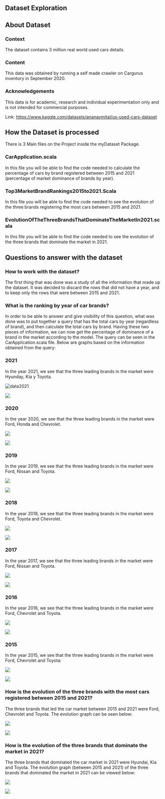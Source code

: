 ## Dataset Exploration
## About Dataset
### Context
The dataset contains 3 million real world used cars details.

### Content
This data was obtained by running a self made crawler on Cargurus inventory in September 2020.

### Acknowledgements
This data is for academic, research and individual experimentation only and is not intended for commercial purposes.

Link: https://www.kaggle.com/datasets/ananaymital/us-used-cars-dataset

## How the Dataset is processed

There is 3 Main files on the Project inside the myDataset Package.

### CarApplication.scala

In this file you will be able to find the code needed to calculate the percentage of cars by brand registered between 2015 and 2021 (percentage of market dominance of brands by year).

### Top3MarketBrandRankings2015to2021.Scala

In this file you will be able to find the code needed to see the evolution of the three brands registering the most cars between 2015 and 2021.

### EvolutionOfTheThreeBrandsThatDominateTheMarketIn2021.scala

In this file you will be able to find the code needed to see the evolution of the three brands that dominate the market in 2021.

## Questions to answer with the dataset

### How to work with the dataset?
The first thing that was done was a study of all the information that made up the dataset. It was decided to discard the rows that did not have a year, and to keep only the rows that were between 2015 and 2021.

### What is the ranking by year of car brands?

In order to be able to answer and give visibility of this question, what was done was to put together a query that has the total cars by year (regardless of brand), and then calculate the total cars by brand. Having these two pieces of information, we can now get the percentage of dominance of a brand in the market according to the model.
The query can be seen in the CarApplication.scala file.
Below are graphs based on the information obtained from the query:

### 2021
In the year 2021, we see that the three leading brands in the market were Hyunday, Kia y Toyota.

![data2021](/home/marcelo/Escritorio/spark-training/spark-training/src/main/resources/images/data2021.png)

![](/home/marcelo/Escritorio/spark-training/spark-training/src/main/resources/images/1-2021.png)

### 2020
In the year 2020, we see that the three leading brands in the market were Ford, Honda and Chevrolet.

![](/home/marcelo/Escritorio/spark-training/spark-training/src/main/resources/images/data2020.png)

![](/home/marcelo/Escritorio/spark-training/spark-training/src/main/resources/images/1-2020.png)

### 2019
In the year 2019, we see that the three leading brands in the market were Ford, Nissan and Toyota.

![](/home/marcelo/Escritorio/spark-training/spark-training/src/main/resources/images/data2019.png)

![](/home/marcelo/Escritorio/spark-training/spark-training/src/main/resources/images/1-2019.png)

### 2018
In the year 2018, we see that the three leading brands in the market were Ford, Toyota and Chevrolet.

![](/home/marcelo/Escritorio/spark-training/spark-training/src/main/resources/images/data2018.png)

![](/home/marcelo/Escritorio/spark-training/spark-training/src/main/resources/images/1-2018.png)

### 2017
In the year 2017, we see that the three leading brands in the market were Ford, Nissan and Toyota.

![](/home/marcelo/Escritorio/spark-training/spark-training/src/main/resources/images/data2017.png)

![](/home/marcelo/Escritorio/spark-training/spark-training/src/main/resources/images/1-2017.png)

### 2016
In the year 2016, we see that the three leading brands in the market were Ford, Chevrolet and Toyota.

![](/home/marcelo/Escritorio/spark-training/spark-training/src/main/resources/images/data2016.png)

![](/home/marcelo/Escritorio/spark-training/spark-training/src/main/resources/images/1-2016.png)

### 2015
In the year 2015, we see that the three leading brands in the market were Ford, Chevrolet and Toyota:

![](/home/marcelo/Escritorio/spark-training/spark-training/src/main/resources/images/data2015.png)

![](/home/marcelo/Escritorio/spark-training/spark-training/src/main/resources/images/1-2015.png)

### How is the evolution of the three brands with the most cars registered between 2015 and 2021?
The three brands that led the car market between 2015 and 2021 were Ford, Chevrolet and Toyota. The evolution graph can be seen below:

![](/home/marcelo/Escritorio/spark-training/spark-training/src/main/resources/images/evolution1.png)

![](/home/marcelo/Escritorio/spark-training/spark-training/src/main/resources/images/2-evolution.png)

### How is the evolution of the three brands that dominate the market in 2021?
The three brands that dominated the car market in 2021 were Hyundai, Kia and Toyota. The evolution graph (between 2015 and 2021) of the three brands that dominated the market in 2021 can be viewed below:

![](/home/marcelo/Escritorio/spark-training/spark-training/src/main/resources/images/evolution2.png)

![](/home/marcelo/Escritorio/spark-training/spark-training/src/main/resources/images/2-evolution2.png)
